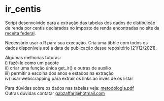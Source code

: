 # ir_centis
Script desenvolvido para a extração das tabelas dos dados de distibuição de renda por centis declarados no imposto de renda encontradas no site da [receita federal](https://www.gov.br/receitafederal/pt-br/acesso-a-informacao/dados-abertos/receitadata/estudos-e-tributarios-e-aduaneiros/estudos-e-estatisticas/distribuicao-da-renda-por-centis/distribuicao-da-renda-por-centis-capa). 

Necessário usar o R para sua execução. Cria uma tibble com todos os dados disponíveis até a data de publicação desse repositório (21/12/2021).

Algumas melhorias futuras:  <br /> 
i) fazê-lo como um pacote   <br />
ii) criar uma função única get_ir() e outras de auxílio <br />
iii) permitir a escolha dos anos e estados na extração <br />
iv) usar webscrapping para extrair os links ao invés de os listar <br />

Para dúvidas sobre os dados nas tabelas veja: [metodologia.pdf](https://www.gov.br/receitafederal/pt-br/acesso-a-informacao/dados-abertos/receitadata/estudos-e-tributarios-e-aduaneiros/estudos-e-estatisticas/distribuicao-da-renda-por-centis/capa-e-metodologia-centis.pdf) <br />
Outras dúvidas contatar gabzaffari@hotmail.com

